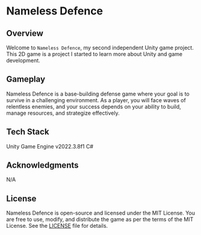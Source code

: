 # Nameless Defence

## Overview
Welcome to `Nameless Defence`, my second independent Unity game project. This 2D game is a project I started to learn more about Unity and game development.

## Gameplay
Nameless Defence is a base-building defense game where your goal is to survive in a challenging environment. As a player, you will face waves of relentless enemies, and your success depends on your ability to build, manage resources, and strategize effectively.

## Tech Stack
Unity Game Engine v2022.3.8f1
C#

## Acknowledgments
N/A

## License
Nameless Defence is open-source and licensed under the MIT License. You are free to use, modify, and distribute the game as per the terms of the MIT License. See the [LICENSE](LICENSE) file for details.

